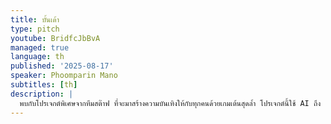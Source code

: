 ```yaml
---
title: บั้นเด้า
type: pitch
youtube: BridfcJbBvA
managed: true
language: th
published: '2025-08-17'
speaker: Phoomparin Mano
subtitles: [th]
description: |
  พบกับโปรเจกต์พิเศษจากทีมสต๊าฟ ที่จะมาสร้างความบันเทิงให้กับทุกคนด้วยเกมเต้นสุดล้ำ โปรเจกต์นี้ใช้ AI ถึง 2 ตัวในการทำงาน โดยตัวหนึ่งจะทำหน้าที่สร้างจังหวะและแนวเพลงที่หลากหลาย ขณะที่อีกตัวจะคอยตรวจจับการเคลื่อนไหวของร่างกาย 2 ส่วนหลัก คือ 'อก' และ 'ตูด' ของผู้เล่น เพื่อนำมาคำนวณเป็นคะแนนความ 'แซ่บ' ผ่านตัวแปรอย่าง 'แซ่บ frame' และ 'ไม่แซ่บ frame' ความท้าทายของเกมนี้คือผู้เล่นจะต้องเต้นอย่างต่อเนื่อง เพราะหากหยุดเต้นเมื่อไหร่ เพลงก็จะหยุดเล่นทันที นอกจากนี้ยังสามารถเปลี่ยนแนวเพลงได้ตามใจชอบ ทั้ง K-POP หรือเพลงจากประเทศเพื่อนบ้านเพื่อ "รักษาวัฒนธรรม" พร้อมทั้งมีการท้าทายให้ผู้กล้ามาเต้นต่อเนื่องกัน 1 นาทีเพื่อชิงเงินรางวัล นับเป็นระบบสร้างความบันเทิงที่ผสมผสานเทคโนโลยีเข้ากับวัฒนธรรมการเต้นได้อย่างวายป่วงและลงตัวที่สุด
---
```

